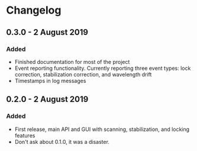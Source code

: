 # Changelog

## 0.3.0 - 2 August 2019
### Added
- Finished documentation for most of the project
- Event reporting functionality. Currently reporting three event types: lock correction, 
stabilization correction, and wavelength drift
- Timestamps in log messages

## 0.2.0 - 2 August 2019
### Added
- First release, main API and GUI with scanning, stabilization, and locking features
- Don't ask about 0.1.0, it was a disaster.
